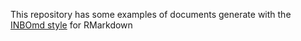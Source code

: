 This repository has some examples of documents generate with the [INBOmd style](https://www.github.com/inbo/INBOmd) for RMarkdown
